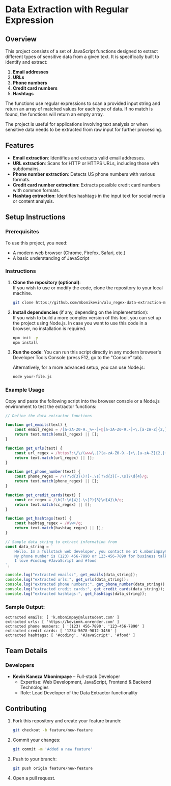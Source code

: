 # Data Extraction with Regular Expression

## Overview
This project consists of a set of JavaScript functions designed to extract different types of sensitive data from a given text. It is specifically built to identify and extract:

1. **Email addresses**
2. **URLs**
3. **Phone numbers**
4. **Credit card numbers**
5. **Hashtags**

The functions use regular expressions to scan a provided input string and return an array of matched values for each type of data. If no match is found, the functions will return an empty array.

The project is useful for applications involving text analysis or when sensitive data needs to be extracted from raw input for further processing.

## Features
- **Email extraction**: Identifies and extracts valid email addresses.
- **URL extraction**: Scans for HTTP or HTTPS URLs, including those with subdomains.
- **Phone number extraction**: Detects US phone numbers with various formats.
- **Credit card number extraction**: Extracts possible credit card numbers with common formats.
- **Hashtag extraction**: Identifies hashtags in the input text for social media or content analysis.

## Setup Instructions

### Prerequisites
To use this project, you need:
- A modern web browser (Chrome, Firefox, Safari, etc.)
- A basic understanding of JavaScript

### Instructions

1. **Clone the repository (optional)**:  
   If you wish to use or modify the code, clone the repository to your local machine.

   ```bash
   git clone https://github.com/mbonikevin/alu_regex-data-extraction-mbonikevin.git
   ```

2. **Install dependencies** (if any, depending on the implementation):  
   If you wish to build a more complex version of this tool, you can set up the project using Node.js. In case you want to use this code in a browser, no installation is required.

   ```bash
   npm init -y
   npm install
   ```

3. **Run the code**:
   You can run this script directly in any modern browser's Developer Tools Console (press F12, go to the "Console" tab).

   Alternatively, for a more advanced setup, you can use Node.js:
   
   ```bash
   node your-file.js
   ```

### Example Usage

Copy and paste the following script into the browser console or a Node.js environment to test the extractor functions:

```javascript
// Define the data extractor functions

function get_emails(text) {
    const email_regex = /[a-zA-Z0-9._%+-]+@[a-zA-Z0-9.-]+\.[a-zA-Z]{2,}/g;
    return text.match(email_regex) || [];
}

function get_urls(text) {
    const url_regex = /https?:\/\/(www\.)?[a-zA-Z0-9.-]+\.[a-zA-Z]{2,}([\/\w .-]*)*/g;
    return text.match(url_regex) || [];
}

function get_phone_number(text) {
    const phone_regex = /\(?\d{3}\)?[-.\s]?\d{3}[-.\s]?\d{4}/g;
    return text.match(phone_regex) || [];
}

function get_credit_cards(text) {
    const cc_regex = /\b(?:\d{4}[-\s]?){3}\d{4}\b/g;
    return text.match(cc_regex) || [];
}

function get_hashtags(text) {
    const hashtag_regex = /#\w+/g;
    return text.match(hashtag_regex) || [];
}

// Sample data string to extract information from
const data_string = `
    Hello. Im a fullstack web developer, you contact me at k.mbonimpay@alustudent.com or visit https://kevinmk.onrender.com
    My phone number is (123) 456-7890 or 123-456-7890 for business talks, and my credit card is 1234-5678-9012-3456
    I love #coding #JavaScript and #food
`;

console.log("extracted emails:", get_emails(data_string));
console.log("extracted urls:", get_urls(data_string));
console.log("extracted phone numbers:", get_phone_number(data_string));
console.log("extracted credit cards:", get_credit_cards(data_string));
console.log("extracted hashtags:", get_hashtags(data_string));
```

### Sample Output:

```text
extracted emails: [ 'k.mbonimpay@alustudent.com' ]
extracted urls: [ 'https://kevinmk.onrender.com' ]
extracted phone numbers: [ '(123) 456-7890', '123-456-7890' ]
extracted credit cards: [ '1234-5678-9012-3456' ]
extracted hashtags: [ '#coding', '#JavaScript', '#food' ]
```

## Team Details

### Developers
- **Kevin Kaneza Mbonimpaye** – Full-stack Developer  
  - Expertise: Web Development, JavaScript, Frontend & Backend Technologies  
  - Role: Lead Developer of the Data Extractor functionality

## Contributing

1. Fork this repository and create your feature branch:
   ```bash
   git checkout -b feature/new-feature
   ```

2. Commit your changes:
   ```bash
   git commit -m 'Added a new feature'
   ```

3. Push to your branch:
   ```bash
   git push origin feature/new-feature
   ```

4. Open a pull request.

